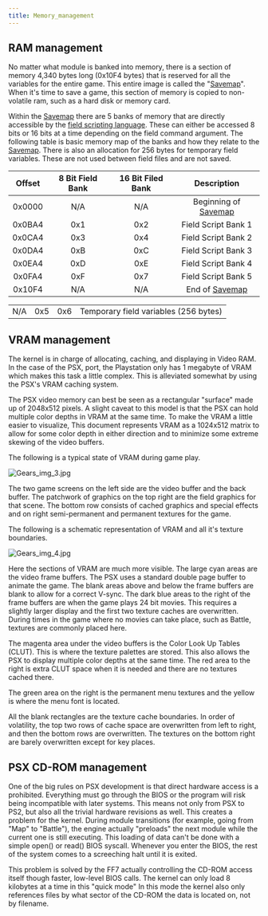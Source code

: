 ```yaml
---
title: Memory_management
---
```


## RAM management

No matter what module is banked into memory, there is a section of memory 4,340 bytes long (0x10F4 bytes) that is reserved for all the variables for the entire game. This entire image is called the "[Savemap](../Savemap)". When it's time to save a game, this section of memory is copied to non-volatile ram, such as a hard disk or memory card.

Within the [Savemap](../Savemap) there are 5 banks of memory that are directly accessible by the [field scripting language](FF7/Field_script "wikilink"). These can either be accessed 8 bits or 16 bits at a time depending on the field command argument. The following table is basic memory map of the banks and how they relate to the [Savemap](../Savemap). There is also an allocation for 256 bytes for temporary field variables. These are not used between field files and are not saved.

| Offset | 8 Bit Field Bank | 16 Bit Filed Bank | Description |
|:--:|:--:|:--:|:--:|
| 0x0000 | N/A | N/A | Beginning of [Savemap](../Savemap) |
| 0x0BA4 | 0x1 | 0x2 | Field Script Bank 1 |
| 0x0CA4 | 0x3 | 0x4 | Field Script Bank 2 |
| 0x0DA4 | 0xB | 0xC | Field Script Bank 3 |
| 0x0EA4 | 0xD | 0xE | Field Script Bank 4 |
| 0x0FA4 | 0xF | 0x7 | Field Script Bank 5 |
| 0x10F4 | N/A | N/A | End of [Savemap](../Savemap) |

|     |     |     |                                       |
|-----|:---:|:---:|---------------------------------------|
| N/A | 0x5 | 0x6 | Temporary field variables (256 bytes) |

## VRAM management

The kernel is in charge of allocating, caching, and displaying in Video RAM. In the case of the PSX, port, the Playstation only has 1 megabyte of VRAM which makes this task a little complex. This is alleviated somewhat by using the PSX's VRAM caching system.

The PSX video memory can best be seen as a rectangular "surface" made up of 2048x512 pixels. A slight caveat to this model is that the PSX can hold multiple color depths in VRAM at the same time. To make the VRAM a little easier to visualize, This document represents VRAM as a 1024x512 matrix to allow for some color depth in either direction and to minimize some extreme skewing of the video buffers.

  
The following is a typical state of VRAM during game play.

![Gears_img_3.jpg](/assets/Gears_img_3.jpg)

The two game screens on the left side are the video buffer and the back buffer. The patchwork of graphics on the top right are the field graphics for that scene. The bottom row consists of cached graphics and special effects and on right semi-permanent and permanent textures for the game.

  
The following is a schematic representation of VRAM and all it's texture boundaries.

![Gears_img_4.jpg](/assets/Gears_img_4.jpg)

Here the sections of VRAM are much more visible. The large cyan areas are the video frame buffers. The PSX uses a standard double page buffer to animate the game. The blank areas above and below the frame buffers are blank to allow for a correct V-sync. The dark blue areas to the right of the frame buffers are when the game plays 24 bit movies. This requires a slightly larger display and the first two texture caches are overwritten. During times in the game where no movies can take place, such as Battle, textures are commonly placed here.

The magenta area under the video buffers is the Color Look Up Tables (CLUT). This is where the texture palettes are stored. This also allows the PSX to display multiple color depths at the same time. The red area to the right is extra CLUT space when it is needed and there are no textures cached there.

The green area on the right is the permanent menu textures and the yellow is where the menu font is located.

All the blank rectangles are the texture cache boundaries. In order of volatility, the top two rows of cache space are overwritten from left to right, and then the bottom rows are overwritten. The textures on the bottom right are barely overwritten except for key places.

  

## PSX CD-ROM management

One of the big rules on PSX development is that direct hardware access is a prohibited. Everything must go through the BIOS or the program will risk being incompatible with later systems. This means not only from PSX to PS2, but also all the trivial hardware revisions as well. This creates a problem for the kernel. During module transitions (for example, going from "Map" to "Battle"), the engine actually "preloads" the next module while the current one is still executing. This loading of data can't be done with a simple open() or read() BIOS syscall. Whenever you enter the BIOS, the rest of the system comes to a screeching halt until it is exited.

This problem is solved by the FF7 actually controlling the CD-ROM access itself though faster, low-level BIOS calls. The kernel can only load 8 kilobytes at a time in this "quick mode" In this mode the kernel also only references files by what sector of the CD-ROM the data is located on, not by filename.
